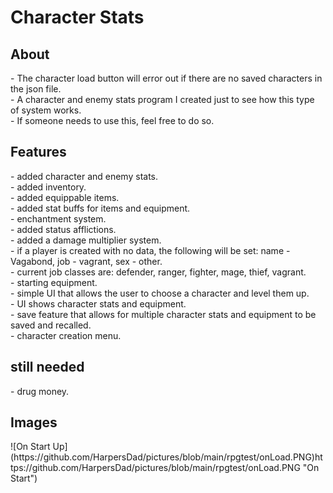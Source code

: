 # Character Stats
<h2>About</h2>
- The character load button will error out if there are no saved characters in the json file.<br>
- A character and enemy stats program I created just to see how this type of system works.<br>
- If someone needs to use this, feel free to do so.<br>
<h2>Features</h2>
- added character and enemy stats.<br>
- added inventory.<br>
- added equippable items.<br>
- added stat buffs for items and equipment.<br>
- enchantment system.<br>
- added status afflictions.<br>
- added a damage multiplier system.<br>
- if a player is created with no data, the following will be set: name - Vagabond, job - vagrant, sex - other.<br>
- current job classes are: defender, ranger, fighter, mage, thief, vagrant.<br>
- starting equipment.<br>
- simple UI that allows the user to choose a character and level them up.<br>
- UI shows character stats and equipment.<br>
- save feature that allows for multiple character stats and equipment to be saved and recalled.<br>
- character creation menu.<br>
<h2>still needed</h2>
- drug money.<br>

<h2>Images</h2>
![On Start Up](https://github.com/HarpersDad/pictures/blob/main/rpgtest/onLoad.PNG)https://github.com/HarpersDad/pictures/blob/main/rpgtest/onLoad.PNG "On Start")
